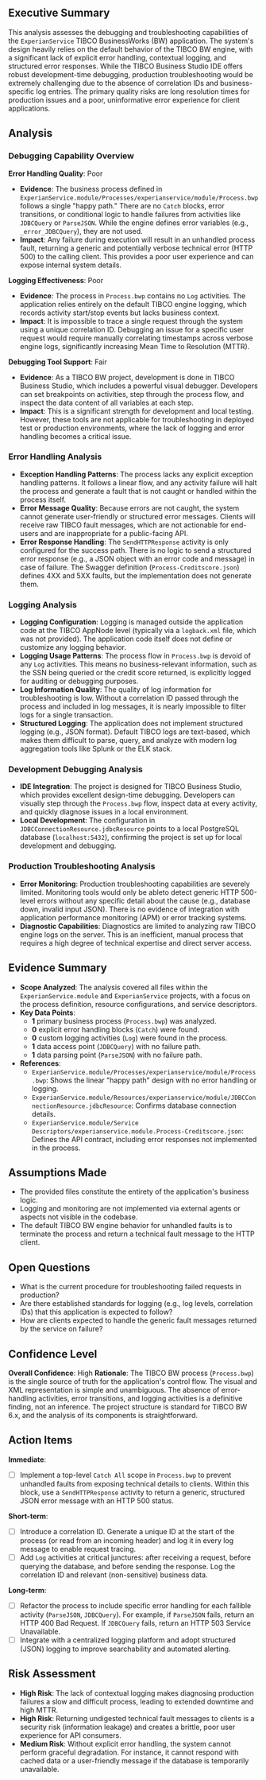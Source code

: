 ## Executive Summary
This analysis assesses the debugging and troubleshooting capabilities of the `ExperianService` TIBCO BusinessWorks (BW) application. The system's design heavily relies on the default behavior of the TIBCO BW engine, with a significant lack of explicit error handling, contextual logging, and structured error responses. While the TIBCO Business Studio IDE offers robust development-time debugging, production troubleshooting would be extremely challenging due to the absence of correlation IDs and business-specific log entries. The primary quality risks are long resolution times for production issues and a poor, uninformative error experience for client applications.

## Analysis
### Debugging Capability Overview
**Error Handling Quality**: Poor
- **Evidence**: The business process defined in `ExperianService.module/Processes/experianservice/module/Process.bwp` follows a single "happy path." There are no `Catch` blocks, error transitions, or conditional logic to handle failures from activities like `JDBCQuery` or `ParseJSON`. While the engine defines error variables (e.g., `_error_JDBCQuery`), they are not used.
- **Impact**: Any failure during execution will result in an unhandled process fault, returning a generic and potentially verbose technical error (HTTP 500) to the calling client. This provides a poor user experience and can expose internal system details.

**Logging Effectiveness**: Poor
- **Evidence**: The process in `Process.bwp` contains no `Log` activities. The application relies entirely on the default TIBCO engine logging, which records activity start/stop events but lacks business context.
- **Impact**: It is impossible to trace a single request through the system using a unique correlation ID. Debugging an issue for a specific user request would require manually correlating timestamps across verbose engine logs, significantly increasing Mean Time to Resolution (MTTR).

**Debugging Tool Support**: Fair
- **Evidence**: As a TIBCO BW project, development is done in TIBCO Business Studio, which includes a powerful visual debugger. Developers can set breakpoints on activities, step through the process flow, and inspect the data content of all variables at each step.
- **Impact**: This is a significant strength for development and local testing. However, these tools are not applicable for troubleshooting in deployed test or production environments, where the lack of logging and error handling becomes a critical issue.

### Error Handling Analysis
- **Exception Handling Patterns**: The process lacks any explicit exception handling patterns. It follows a linear flow, and any activity failure will halt the process and generate a fault that is not caught or handled within the process itself.
- **Error Message Quality**: Because errors are not caught, the system cannot generate user-friendly or structured error messages. Clients will receive raw TIBCO fault messages, which are not actionable for end-users and are inappropriate for a public-facing API.
- **Error Response Handling**: The `SendHTTPResponse` activity is only configured for the success path. There is no logic to send a structured error response (e.g., a JSON object with an error code and message) in case of failure. The Swagger definition (`Process-Creditscore.json`) defines 4XX and 5XX faults, but the implementation does not generate them.

### Logging Analysis
- **Logging Configuration**: Logging is managed outside the application code at the TIBCO AppNode level (typically via a `logback.xml` file, which was not provided). The application code itself does not define or customize any logging behavior.
- **Logging Usage Patterns**: The process flow in `Process.bwp` is devoid of any `Log` activities. This means no business-relevant information, such as the SSN being queried or the credit score returned, is explicitly logged for auditing or debugging purposes.
- **Log Information Quality**: The quality of log information for troubleshooting is low. Without a correlation ID passed through the process and included in log messages, it is nearly impossible to filter logs for a single transaction.
- **Structured Logging**: The application does not implement structured logging (e.g., JSON format). Default TIBCO logs are text-based, which makes them difficult to parse, query, and analyze with modern log aggregation tools like Splunk or the ELK stack.

### Development Debugging Analysis
- **IDE Integration**: The project is designed for TIBCO Business Studio, which provides excellent design-time debugging. Developers can visually step through the `Process.bwp` flow, inspect data at every activity, and quickly diagnose issues in a local environment.
- **Local Development**: The configuration in `JDBCConnectionResource.jdbcResource` points to a local PostgreSQL database (`localhost:5432`), confirming the project is set up for local development and debugging.

### Production Troubleshooting Analysis
- **Error Monitoring**: Production troubleshooting capabilities are severely limited. Monitoring tools would only be ableto detect generic HTTP 500-level errors without any specific detail about the cause (e.g., database down, invalid input JSON). There is no evidence of integration with application performance monitoring (APM) or error tracking systems.
- **Diagnostic Capabilities**: Diagnostics are limited to analyzing raw TIBCO engine logs on the server. This is an inefficient, manual process that requires a high degree of technical expertise and direct server access.

## Evidence Summary
- **Scope Analyzed**: The analysis covered all files within the `ExperianService.module` and `ExperianService` projects, with a focus on the process definition, resource configurations, and service descriptors.
- **Key Data Points**:
  - **1** primary business process (`Process.bwp`) was analyzed.
  - **0** explicit error handling blocks (`Catch`) were found.
  - **0** custom logging activities (`Log`) were found in the process.
  - **1** data access point (`JDBCQuery`) with no failure path.
  - **1** data parsing point (`ParseJSON`) with no failure path.
- **References**:
  - `ExperianService.module/Processes/experianservice/module/Process.bwp`: Shows the linear "happy path" design with no error handling or logging.
  - `ExperianService.module/Resources/experianservice/module/JDBCConnectionResource.jdbcResource`: Confirms database connection details.
  - `ExperianService.module/Service Descriptors/experianservice.module.Process-Creditscore.json`: Defines the API contract, including error responses not implemented in the process.

## Assumptions Made
- The provided files constitute the entirety of the application's business logic.
- Logging and monitoring are not implemented via external agents or aspects not visible in the codebase.
- The default TIBCO BW engine behavior for unhandled faults is to terminate the process and return a technical fault message to the HTTP client.

## Open Questions
- What is the current procedure for troubleshooting failed requests in production?
- Are there established standards for logging (e.g., log levels, correlation IDs) that this application is expected to follow?
- How are clients expected to handle the generic fault messages returned by the service on failure?

## Confidence Level
**Overall Confidence**: High
**Rationale**: The TIBCO BW process (`Process.bwp`) is the single source of truth for the application's control flow. The visual and XML representation is simple and unambiguous. The absence of error-handling activities, error transitions, and logging activities is a definitive finding, not an inference. The project structure is standard for TIBCO BW 6.x, and the analysis of its components is straightforward.

## Action Items
**Immediate**:
- [ ] Implement a top-level `Catch All` scope in `Process.bwp` to prevent unhandled faults from exposing technical details to clients. Within this block, use a `SendHTTPResponse` activity to return a generic, structured JSON error message with an HTTP 500 status.

**Short-term**:
- [ ] Introduce a correlation ID. Generate a unique ID at the start of the process (or read from an incoming header) and log it in every log message to enable request tracing.
- [ ] Add `Log` activities at critical junctures: after receiving a request, before querying the database, and before sending the response. Log the correlation ID and relevant (non-sensitive) business data.

**Long-term**:
- [ ] Refactor the process to include specific error handling for each fallible activity (`ParseJSON`, `JDBCQuery`). For example, if `ParseJSON` fails, return an HTTP 400 Bad Request. If `JDBCQuery` fails, return an HTTP 503 Service Unavailable.
- [ ] Integrate with a centralized logging platform and adopt structured (JSON) logging to improve searchability and automated alerting.

## Risk Assessment
- **High Risk**: The lack of contextual logging makes diagnosing production failures a slow and difficult process, leading to extended downtime and high MTTR.
- **High Risk**: Returning undigested technical fault messages to clients is a security risk (information leakage) and creates a brittle, poor user experience for API consumers.
- **Medium Risk**: Without explicit error handling, the system cannot perform graceful degradation. For instance, it cannot respond with cached data or a user-friendly message if the database is temporarily unavailable.